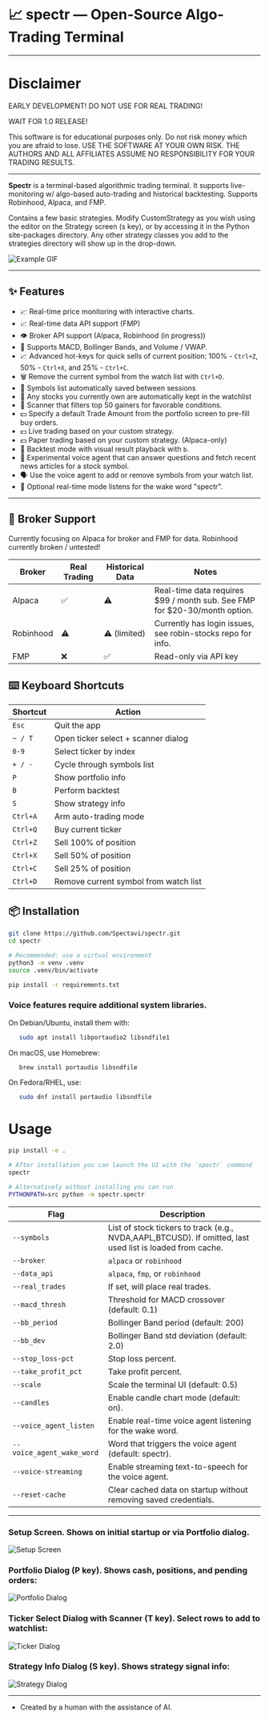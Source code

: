 # 📈 spectr — Open-Source Algo-Trading Terminal

---

# Disclaimer

EARLY DEVELOPMENT! DO NOT USE FOR REAL TRADING!

WAIT FOR 1.0 RELEASE!

This software is for educational purposes only. Do not risk money which you are afraid to lose. USE THE SOFTWARE AT YOUR OWN RISK. THE AUTHORS AND ALL AFFILIATES ASSUME NO RESPONSIBILITY FOR YOUR TRADING RESULTS.

---

**Spectr** is a terminal-based algorithmic trading terminal. It supports live-monitoring w/ algo-based auto-trading and historical backtesting. Supports Robinhood, Alpaca, and FMP.

Contains a few basic strategies. Modify CustomStrategy as you wish using the editor on the Strategy screen (s key), or by accessing it in the Python site-packages directory. Any other strategy classes you add to the strategies directory will show up in the drop-down.


![Example GIF](src/spectr/res/example_features.gif)

---

## ✨ Features

- 📈 Real-time price monitoring with interactive charts.
- 📈 Real-time data API support (FMP)
- 👁️ Broker API support (Alpaca, Robinhood (in progress))
- 🧠 Supports MACD, Bollinger Bands, and Volume / VWAP.
- 📈 Advanced hot-keys for quick sells of current position: 100% - `Ctrl+Z`, 50% - `Ctrl+X`, and 25% - `Ctrl+C`.
- 🗑️ Remove the current symbol from the watch list with `Ctrl+D`.
- 💾 Symbols list automatically saved between sessions
- 📌 Any stocks you currently own are automatically kept in the watchlist
- 🔄 Scanner that filters top 50 gainers for favorable conditions.
- 💵 Specify a default Trade Amount from the portfolio screen to pre-fill buy orders.
- 💵 Live trading based on your custom strategy.
- 💵 Paper trading based on your custom strategy. (Alpaca-only)
- 🔁 Backtest mode with visual result playback with `b`.
- 🎤 Experimental voice agent that can answer questions and fetch recent news
  articles for a stock symbol.
- 🗣 Use the voice agent to add or remove symbols from your watch list.
- 🎤 Optional real-time mode listens for the wake word "spectr".

---

## 🤝 Broker Support

Currently focusing on Alpaca for broker and FMP for data. Robinhood currently broken / untested!

| Broker    | Real Trading | Historical Data | Notes                                                                       |
| --------- | ------------ | --------------- |-----------------------------------------------------------------------------|
| Alpaca    | ✅            | ⚠️               | Real-time data requires \$99 / month sub. See FMP for \$20-30/month option. |
| Robinhood | ⚠️            | ⚠️ (limited)     | Currently has login issues, see robin-stocks repo for info.                 |
| FMP       | ❌            | ✅               | Read-only via API key                                                       |


## ⌨️ Keyboard Shortcuts

| Shortcut | Action                         |
|----------|--------------------------------|
| `Esc`    | Quit the app                   |
| `~ / T`  | Open ticker select + scanner dialog |
| `0-9`    | Select ticker by index         |
| `+ / -`  | Cycle through symbols list     |
| `P`      | Show portfolio info            |
| `B`      | Perform backtest               |
| `S`      | Show strategy info             |
| `Ctrl+A` | Arm auto-trading mode          |
| `Ctrl+Q` | Buy current ticker             |
| `Ctrl+Z` | Sell 100% of position          |
| `Ctrl+X` | Sell 50% of position           |
| `Ctrl+C` | Sell 25% of position           |
| `Ctrl+D` | Remove current symbol from watch list |


## 📦 Installation

```bash
git clone https://github.com/Spectavi/spectr.git
cd spectr

# Recommended: use a virtual environment
python3 -m venv .venv
source .venv/bin/activate

pip install -r requirements.txt
```

### Voice features require additional system libraries.
 On Debian/Ubuntu, install them with:
```bash
   sudo apt install libportaudio2 libsndfile1
````

 On macOS, use Homebrew:
```bash
   brew install portaudio libsndfile
````
 On Fedora/RHEL, use:
```bash
   sudo dnf install portaudio libsndfile
````

# Usage
```bash
pip install -e .

# After installation you can launch the UI with the `spectr` command
spectr

# Alternatively without installing you can run
PYTHONPATH=src python -m spectr.spectr
```


| Flag                | Description                                             |
|---------------------|---------------------------------------------------------|
| `--symbols`         | List of stock tickers to track (e.g., NVDA,AAPL,BTCUSD). If omitted, last used list is loaded from cache. |
| `--broker`          | `alpaca` or `robinhood`                                 |
| `--data_api`        | `alpaca`, `fmp`, or `robinhood`                         |
| `--real_trades`     | If set, will place real trades.                         |
| `--macd_thresh`     | Threshold for MACD crossover (default: 0.1)             |
| `--bb_period`       | Bollinger Band period (default: 200)                    |
| `--bb_dev`          | Bollinger Band std deviation (default: 2.0)             |
| `--stop_loss-pct`   | Stop loss percent.                                      |
| `--take_profit_pct` | Take profit percent.                                    |
| `--scale`           | Scale the terminal UI (default: 0.5)                    |
| `--candles`         | Enable candle chart mode (default: on).                               |
| `--voice_agent_listen` | Enable real-time voice agent listening for the wake word. |
| `--voice_agent_wake_word` | Word that triggers the voice agent (default: spectr). |
| `--voice-streaming` | Enable streaming text-to-speech for the voice agent. |
| `--reset-cache`     | Clear cached data on startup without removing saved credentials. |

---------------

### Setup Screen. Shows on initial startup or via Portfolio dialog.
![Setup Screen](src/spectr/res/setup.png)

### Portfolio Dialog (P key). Shows cash, positions, and pending orders:
![Portfolio Dialog](src/spectr/res/portfolio.png)

### Ticker Select Dialog with Scanner (T key). Select rows to add to watchlist:
![Ticker Dialog](src/spectr/res/ticker_select_scanner.png)

### Strategy Info Dialog (S key). Shows strategy signal info:
![Strategy Dialog](src/spectr/res/strategy_screen.png)

---------------

* Created by a human with the assistance of AI.
